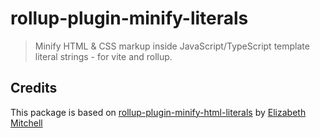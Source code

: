 # rollup-plugin-minify-literals

> Minify HTML & CSS markup inside JavaScript/TypeScript template literal strings - for vite and rollup.

## Credits

This package is based on [rollup-plugin-minify-html-literals](https://github.com/asyncLiz/minify-html-literals) by [Elizabeth Mitchell](https://github.com/asyncLiz)
